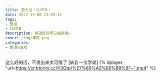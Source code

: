 ```yaml
---
title: 整大活！CUMTB！
date: 2022-10-08 23:59:13
tags:
- 整活
- CUMTB
description: 希望疫情早日结束哦~
cover: /img/牢房.png
categories: 
- 整活&游戏
---
```

这么好的活，不发出来太可惜了
[转自一位学弟]
{% dplayer "url=https://cr.triority.cc/f/3Qtp/%E7%89%A2%E6%88%BF~1.mp4" %}